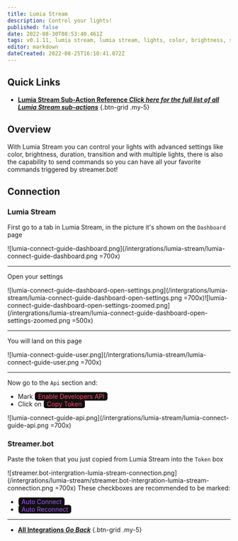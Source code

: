 ```yaml
---
title: Lumia Stream
description: Control your lights!
published: false
date: 2022-08-30T08:53:40.461Z
tags: v0.1.11, lumia stream, lumia stream, lights, color, brightness, smart home, automation, lights, color, brightness, smart home, automation
editor: markdown
dateCreated: 2022-08-25T16:10:41.072Z
---
```


## Quick Links

- [<i class="mdi mdi-lightning-bolt-outline" style="color: #ff4566;"></i> **Lumia Stream Sub-Action Reference *Click here for the full list of all Lumia Stream sub-actions***](/en/Sub-Actions/Lumia-Stream)
{.btn-grid .my-5}

## Overview
With Lumia Stream you can control your lights with advanced settings like color, brightness, duration, transition and with multiple lights, there is also the capability to send commands so you can have all your favorite commands triggered by streamer.bot!

## Connection
### Lumia Stream
First go to a tab in Lumia Stream, in the picture it's shown on the `Dashboard` page

![lumia-connect-guide-dashboard.png](/intergrations/lumia-stream/lumia-connect-guide-dashboard.png =700x)

---

Open your settings

![lumia-connect-guide-dashboard-open-settings.png](/intergrations/lumia-stream/lumia-connect-guide-dashboard-open-settings.png =700x)![lumia-connect-guide-dashboard-open-settings-zoomed.png](/intergrations/lumia-stream/lumia-connect-guide-dashboard-open-settings-zoomed.png =500x)

---

You will land on this page

![lumia-connect-guide-user.png](/intergrations/lumia-stream/lumia-connect-guide-user.png =700x)

---

Now go to the `Api` section and:

- Mark <span class="mdi mdi-checkbox-marked" style="color: #ff4566; background-color: #111111; padding: 1px 7px 1px 7px; margin: 0px 1px 0px 1px; border-radius: 5px;"> Enable Developers API</span>
- Click on <span class="mdi mdi-content-copy" style="color: #ff4566; background-color: #111111; padding: 1px 7px 1px 7px; margin: 0px 1px 0px 1px; border-radius: 5px;"> Copy Token</span>

![lumia-connect-guide-api.png](/intergrations/lumia-stream/lumia-connect-guide-api.png =700x)

### Streamer.bot
Paste the token that you just copied from Lumia Stream into the `Token` box

![streamer.bot-intergration-lumia-stream-connection.png](/intergrations/lumia-stream/streamer.bot-intergration-lumia-stream-connection.png =700x)
These checkboxes are recommended to be marked:
- <span class="mdi mdi-checkbox-marked" style="color: #A158EE; background-color: #111111; padding: 1px 7px 1px 7px; margin: 0px 1px 0px 1px; border-radius: 5px;"> Auto Connect</span>
- <span class="mdi mdi-checkbox-marked" style="color: #A158EE; background-color: #111111; padding: 1px 7px 1px 7px; margin: 0px 1px 0px 1px; border-radius: 5px;"> Auto Reconnect</span>

---

- [<i class="mdi mdi-chevron-left"></i> **All Integrations *Go Back***](/en/Integrations)
{.btn-grid .my-5}